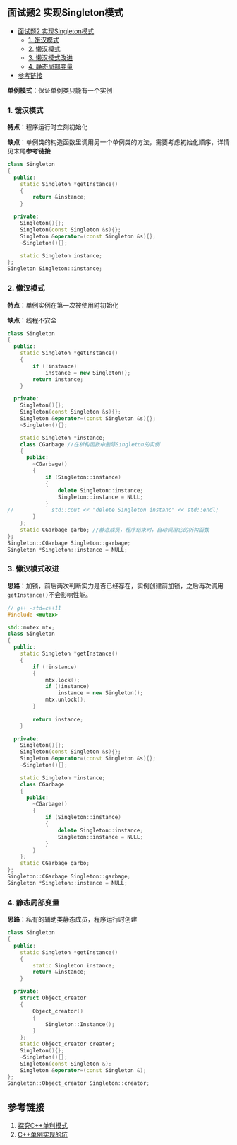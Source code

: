 ## 面试题2 实现Singleton模式
<!-- TOC -->

- [面试题2 实现Singleton模式](#面试题2-实现singleton模式)
    - [1. 饿汉模式](#1-饿汉模式)
    - [2. 懒汉模式](#2-懒汉模式)
    - [3. 懒汉模式改进](#3-懒汉模式改进)
    - [4. 静态局部变量](#4-静态局部变量)
- [参考链接](#参考链接)

<!-- /TOC -->
**单例模式**：保证单例类只能有一个实例

### 1. 饿汉模式

**特点**：程序运行时立刻初始化

**缺点**：单例类的构造函数里调用另一个单例类的方法，需要考虑初始化顺序，详情见末尾**参考链接**
```cpp
class Singleton
{
  public:
    static Singleton *getInstance()
    {
        return &instance;
    }

  private:
    Singleton(){};
    Singleton(const Singleton &s){};
    Singleton &operator=(const Singleton &s){};
    ~Singleton(){};

    static Singleton instance;
};
Singleton Singleton::instance;
```

### 2. 懒汉模式

**特点**：单例实例在第一次被使用时初始化

**缺点**：线程不安全
```cpp
class Singleton
{
  public:
    static Singleton *getInstance()
    {
        if (!instance)
            instance = new Singleton();
        return instance;
    }

  private:
    Singleton(){};
    Singleton(const Singleton &s){};
    Singleton &operator=(const Singleton &s){};
    ~Singleton(){};

    static Singleton *instance;
    class CGarbage //在析构函数中删除Singleton的实例
    {
      public:
        ~CGarbage()
        {
            if (Singleton::instance)
            {
                delete Singleton::instance;
                Singleton::instance = NULL;
            }
//            std::cout << "delete Singleton instanc" << std::endl;
        }
    };
    static CGarbage garbo; //静态成员，程序结束时，自动调用它的析构函数
};
Singleton::CGarbage Singleton::garbage;
Singleton *Singleton::instance = NULL;

```

### 3. 懒汉模式改进

**思路**：加锁，前后两次判断实力是否已经存在，实例创建前加锁，之后再次调用`getInstance()`不会影响性能。
```cpp
// g++ -std=c++11
#include <mutex>

std::mutex mtx;
class Singleton
{
  public:
    static Singleton *getInstance()
    {
        if (!instance)
        {
            mtx.lock();
            if (!instance)
                instance = new Singleton();
            mtx.unlock();
        }
            
        return instance;
    }

  private:
    Singleton(){};
    Singleton(const Singleton &s){};
    Singleton &operator=(const Singleton &s){};
    ~Singleton(){};

    static Singleton *instance;
    class CGarbage 
    {
      public:
        ~CGarbage()
        {
            if (Singleton::instance)
            {
                delete Singleton::instance;
                Singleton::instance = NULL;
            }
        }
    };
    static CGarbage garbo; 
};
Singleton::CGarbage Singleton::garbage;
Singleton *Singleton::instance = NULL;

```

### 4. 静态局部变量

**思路**：私有的辅助类静态成员，程序运行时创建
```cpp
class Singleton
{
  public:
    static Singleton *getInstance()
    {
        static Singleton instance;
        return &instance;
    }

  private:
    struct Object_creator
    {
        Object_creator()
        {
            Singleton::Instance();
        }
    };
    static Object_creator creator;
    Singleton(){};
    ~Singleton(){};
    Singleton(const Singleton &);
    Singleton &operator=(const Singleton &);
};
Singleton::Object_creator Singleton::creator;

```

## 参考链接
1. [探究C++单利模式](http://blog.csdn.net/crayondeng/article/details/24853471)
1. [C++单例实现的坑](http://blog.cnbang.net/tech/2229/)


